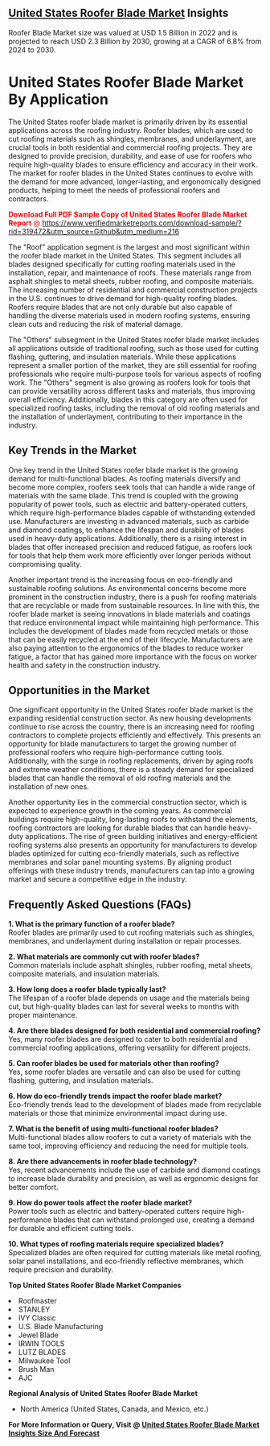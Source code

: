 <h2><a href="https://www.verifiedmarketreports.com/download-sample/?rid=319472&amp;utm_source=Github&amp;utm_medium=216" target="_blank">United States Roofer Blade Market</a> Insights</h2><p>Roofer Blade Market size was valued at USD 1.5 Billion in 2022 and is projected to reach USD 2.3 Billion by 2030, growing at a CAGR of 6.8% from 2024 to 2030.</p><p><h1>United States Roofer Blade Market By Application</h1><p>The United States roofer blade market is primarily driven by its essential applications across the roofing industry. Roofer blades, which are used to cut roofing materials such as shingles, membranes, and underlayment, are crucial tools in both residential and commercial roofing projects. They are designed to provide precision, durability, and ease of use for roofers who require high-quality blades to ensure efficiency and accuracy in their work. The market for roofer blades in the United States continues to evolve with the demand for more advanced, longer-lasting, and ergonomically designed products, helping to meet the needs of professional roofers and contractors. <p><span class=""><span style="color: #ff0000;"><strong>Download Full PDF Sample Copy of United States Roofer Blade Market Report</strong> @ </span><a href="https://www.verifiedmarketreports.com/download-sample/?rid=319472&amp;utm_source=Github&amp;utm_medium=216" target="_blank">https://www.verifiedmarketreports.com/download-sample/?rid=319472&amp;utm_source=Github&amp;utm_medium=216</a></span></p></p><p>The "Roof" application segment is the largest and most significant within the roofer blade market in the United States. This segment includes all blades designed specifically for cutting roofing materials used in the installation, repair, and maintenance of roofs. These materials range from asphalt shingles to metal sheets, rubber roofing, and composite materials. The increasing number of residential and commercial construction projects in the U.S. continues to drive demand for high-quality roofing blades. Roofers require blades that are not only durable but also capable of handling the diverse materials used in modern roofing systems, ensuring clean cuts and reducing the risk of material damage.</p><p>The "Others" subsegment in the United States roofer blade market includes all applications outside of traditional roofing, such as those used for cutting flashing, guttering, and insulation materials. While these applications represent a smaller portion of the market, they are still essential for roofing professionals who require multi-purpose tools for various aspects of roofing work. The "Others" segment is also growing as roofers look for tools that can provide versatility across different tasks and materials, thus improving overall efficiency. Additionally, blades in this category are often used for specialized roofing tasks, including the removal of old roofing materials and the installation of underlayment, contributing to their importance in the industry.</p><h2>Key Trends in the Market</h2><p>One key trend in the United States roofer blade market is the growing demand for multi-functional blades. As roofing materials diversify and become more complex, roofers seek tools that can handle a wide range of materials with the same blade. This trend is coupled with the growing popularity of power tools, such as electric and battery-operated cutters, which require high-performance blades capable of withstanding extended use. Manufacturers are investing in advanced materials, such as carbide and diamond coatings, to enhance the lifespan and durability of blades used in heavy-duty applications. Additionally, there is a rising interest in blades that offer increased precision and reduced fatigue, as roofers look for tools that help them work more efficiently over longer periods without compromising quality.</p><p>Another important trend is the increasing focus on eco-friendly and sustainable roofing solutions. As environmental concerns become more prominent in the construction industry, there is a push for roofing materials that are recyclable or made from sustainable resources. In line with this, the roofer blade market is seeing innovations in blade materials and coatings that reduce environmental impact while maintaining high performance. This includes the development of blades made from recycled metals or those that can be easily recycled at the end of their lifecycle. Manufacturers are also paying attention to the ergonomics of the blades to reduce worker fatigue, a factor that has gained more importance with the focus on worker health and safety in the construction industry.</p><h2>Opportunities in the Market</h2><p>One significant opportunity in the United States roofer blade market is the expanding residential construction sector. As new housing developments continue to rise across the country, there is an increasing need for roofing contractors to complete projects efficiently and effectively. This presents an opportunity for blade manufacturers to target the growing number of professional roofers who require high-performance cutting tools. Additionally, with the surge in roofing replacements, driven by aging roofs and extreme weather conditions, there is a steady demand for specialized blades that can handle the removal of old roofing materials and the installation of new ones.</p><p>Another opportunity lies in the commercial construction sector, which is expected to experience growth in the coming years. As commercial buildings require high-quality, long-lasting roofs to withstand the elements, roofing contractors are looking for durable blades that can handle heavy-duty applications. The rise of green building initiatives and energy-efficient roofing systems also presents an opportunity for manufacturers to develop blades optimized for cutting eco-friendly materials, such as reflective membranes and solar panel mounting systems. By aligning product offerings with these industry trends, manufacturers can tap into a growing market and secure a competitive edge in the industry.</p><h2>Frequently Asked Questions (FAQs)</h2><p><strong>1. What is the primary function of a roofer blade?</strong><br>Roofer blades are primarily used to cut roofing materials such as shingles, membranes, and underlayment during installation or repair processes.</p><p><strong>2. What materials are commonly cut with roofer blades?</strong><br>Common materials include asphalt shingles, rubber roofing, metal sheets, composite materials, and insulation materials.</p><p><strong>3. How long does a roofer blade typically last?</strong><br>The lifespan of a roofer blade depends on usage and the materials being cut, but high-quality blades can last for several weeks to months with proper maintenance.</p><p><strong>4. Are there blades designed for both residential and commercial roofing?</strong><br>Yes, many roofer blades are designed to cater to both residential and commercial roofing applications, offering versatility for different projects.</p><p><strong>5. Can roofer blades be used for materials other than roofing?</strong><br>Yes, some roofer blades are versatile and can also be used for cutting flashing, guttering, and insulation materials.</p><p><strong>6. How do eco-friendly trends impact the roofer blade market?</strong><br>Eco-friendly trends lead to the development of blades made from recyclable materials or those that minimize environmental impact during use.</p><p><strong>7. What is the benefit of using multi-functional roofer blades?</strong><br>Multi-functional blades allow roofers to cut a variety of materials with the same tool, improving efficiency and reducing the need for multiple tools.</p><p><strong>8. Are there advancements in roofer blade technology?</strong><br>Yes, recent advancements include the use of carbide and diamond coatings to increase blade durability and precision, as well as ergonomic designs for better comfort.</p><p><strong>9. How do power tools affect the roofer blade market?</strong><br>Power tools such as electric and battery-operated cutters require high-performance blades that can withstand prolonged use, creating a demand for durable and efficient cutting tools.</p><p><strong>10. What types of roofing materials require specialized blades?</strong><br>Specialized blades are often required for cutting materials like metal roofing, solar panel installations, and eco-friendly reflective membranes, which require precision and durability.</p></p><p><strong>Top United States Roofer Blade Market Companies</strong></p><div data-test-id=""><p><li>Roofmaster</li><li> STANLEY</li><li> IVY Classic</li><li> U.S. Blade Manufacturing</li><li> Jewel Blade</li><li> IRWIN TOOLS</li><li> LUTZ BLADES</li><li> Milwaukee Tool</li><li> Brush Man</li><li> AJC</li></p><div><strong>Regional Analysis of&nbsp;United States Roofer Blade Market</strong></div><ul><li dir="ltr"><p dir="ltr">North America&nbsp;(United States, Canada, and Mexico, etc.)</p></li></ul><p><strong>For More Information or Query, Visit @&nbsp;</strong><strong><a href="https://www.verifiedmarketreports.com/product/roofer-blade-market/?utm_source=Github&amp;utm_medium=216" target="_blank">United States Roofer Blade Market Insights Size And Forecast</a></strong></p></div>
